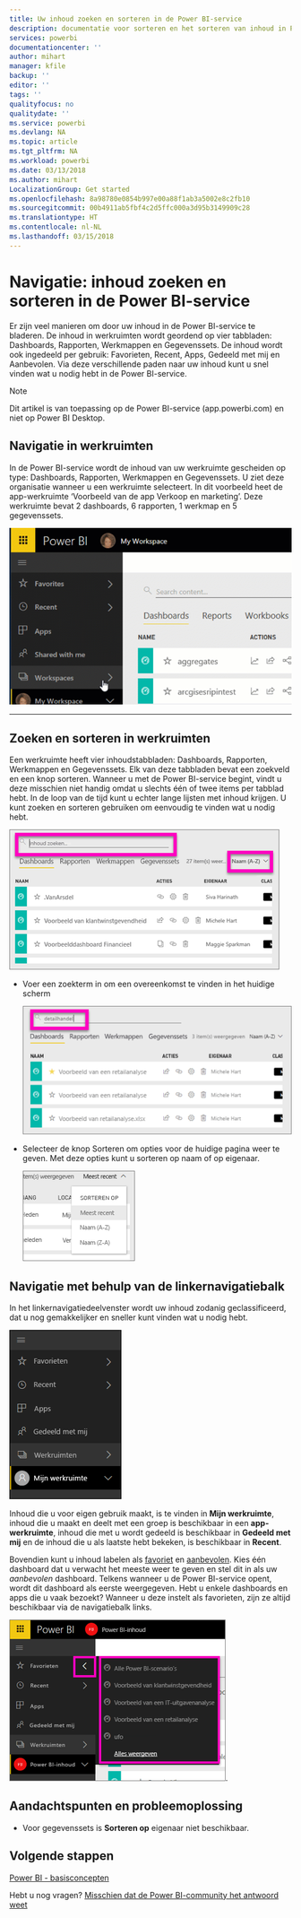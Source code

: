 ```yaml
---
title: Uw inhoud zoeken en sorteren in de Power BI-service
description: documentatie voor sorteren en het sorteren van inhoud in Power BI-werkruimten
services: powerbi
documentationcenter: ''
author: mihart
manager: kfile
backup: ''
editor: ''
tags: ''
qualityfocus: no
qualitydate: ''
ms.service: powerbi
ms.devlang: NA
ms.topic: article
ms.tgt_pltfrm: NA
ms.workload: powerbi
ms.date: 03/13/2018
ms.author: mihart
LocalizationGroup: Get started
ms.openlocfilehash: 8a98780e0854b997e00a88f1ab3a5002e8c2fb10
ms.sourcegitcommit: 00b4911ab5fbf4c2d5ffc000a3d95b3149909c28
ms.translationtype: HT
ms.contentlocale: nl-NL
ms.lasthandoff: 03/15/2018
---
```

# <a name="navigation-searching-finding-and-sorting-content-in-power-bi-service"></a>Navigatie: inhoud zoeken en sorteren in de Power BI-service
Er zijn veel manieren om door uw inhoud in de Power BI-service te bladeren. De inhoud in werkruimten wordt geordend op vier tabbladen: Dashboards, Rapporten, Werkmappen en Gegevenssets.  De inhoud wordt ook ingedeeld per gebruik: Favorieten, Recent, Apps, Gedeeld met mij en Aanbevolen. Via deze verschillende paden naar uw inhoud kunt u snel vinden wat u nodig hebt in de Power BI-service.  

>[!NOTE] 
>Dit artikel is van toepassing op de Power BI-service (app.powerbi.com) en niet op Power BI Desktop.

## <a name="navigation-within-workspaces"></a>Navigatie in werkruimten

In de Power BI-service wordt de inhoud van uw werkruimte gescheiden op type: Dashboards, Rapporten, Werkmappen en Gegevenssets. U ziet deze organisatie wanneer u een werkruimte selecteert. In dit voorbeeld heet de app-werkruimte ‘Voorbeeld van de app Verkoop en marketing’. Deze werkruimte bevat 2 dashboards, 6 rapporten, 1 werkmap en 5 gegevenssets.

![Video](media/service-navigation-search-filter-sort/workspaces.gif)

________________________________________

## <a name="searching-and-sorting-in-workspaces"></a>Zoeken en sorteren in werkruimten
Een werkruimte heeft vier inhoudstabbladen: Dashboards, Rapporten, Werkmappen en Gegevenssets.  Elk van deze tabbladen bevat een zoekveld en een knop sorteren.  Wanneer u met de Power BI-service begint, vindt u deze misschien niet handig omdat u slechts één of twee items per tabblad hebt.  In de loop van de tijd kunt u echter lange lijsten met inhoud krijgen.  U kunt zoeken en sorteren gebruiken om eenvoudig te vinden wat u nodig hebt.

![Tabblad Dashboards](media/service-navigation-search-filter-sort/power-bi-search-sort2.png)

* Voer een zoekterm in om een overeenkomst te vinden in het huidige scherm
  
   ![Zoekterm opgeven](media/service-navigation-search-filter-sort/power-bi-search2.png)
* Selecteer de knop Sorteren om opties voor de huidige pagina weer te geven. Met deze opties kunt u sorteren op naam of op eigenaar.
  
   ![Menu Sorteren](media/service-navigation-search-filter-sort/power-bi-sort-alpha.png)

## <a name="navigation-using-the-left-navbar"></a>Navigatie met behulp van de linkernavigatiebalk
In het linkernavigatiedeelvenster wordt uw inhoud zodanig geclassificeerd, dat u nog gemakkelijker en sneller kunt vinden wat u nodig hebt.  

![Linkernavigatiedeelvenster](media/service-navigation-search-filter-sort/power-bi-newnav.png)



Inhoud die u voor eigen gebruik maakt, is te vinden in **Mijn werkruimte**, inhoud die u maakt en deelt met een groep is beschikbaar in een **app-werkruimte**, inhoud die met u wordt gedeeld is beschikbaar in **Gedeeld met mij** en de inhoud die u als laatste hebt bekeken, is beschikbaar in **Recent**.

Bovendien kunt u inhoud labelen als [favoriet](service-dashboard-favorite.md) en [aanbevolen](service-dashboard-featured.md). Kies één dashboard dat u verwacht het meeste weer te geven en stel dit in als uw *aanbevolen* dashboard. Telkens wanneer u de Power BI-service opent, wordt dit dashboard als eerste weergegeven. Hebt u enkele dashboards en apps die u vaak bezoekt? Wanneer u deze instelt als favorieten, zijn ze altijd beschikbaar via de navigatiebalk links.

![Flyout Favorieten](media/service-navigation-search-filter-sort/power-bi-favorite-flyout.png).


## <a name="considerations-and-troubleshooting"></a>Aandachtspunten en probleemoplossing
* Voor gegevenssets is **Sorteren op** eigenaar niet beschikbaar.

## <a name="next-steps"></a>Volgende stappen
[Power BI - basisconcepten](service-basic-concepts.md)

Hebt u nog vragen? [Misschien dat de Power BI-community het antwoord weet](http://community.powerbi.com/)